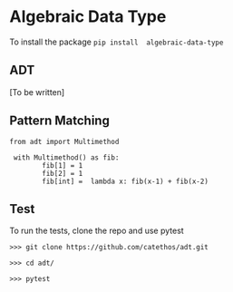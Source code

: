 Algebraic Data Type
===================

To install the package `pip install  algebraic-data-type`

ADT
---
[To be written]

Pattern Matching
----------------
```
from adt import Multimethod

 with Multimethod() as fib: 
        fib[1] = 1 
        fib[2] = 1 
        fib[int] =  lambda x: fib(x-1) + fib(x-2)
```

Test
----
To run the tests, clone the repo and use pytest

```
>>> git clone https://github.com/catethos/adt.git

>>> cd adt/

>>> pytest
```
